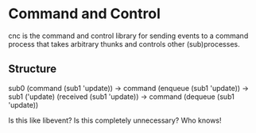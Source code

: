 Command and Control
===================

cnc is the command and control library for sending events to a command process
that takes arbitrary thunks and controls other (sub)processes.

## Structure

sub0 (command (sub1 'update)) ->
	command (enqueue (sub1 'update)) ->
sub1 ('update) (received (sub1 'update)) ->
	command (dequeue (sub1 'update))

Is this like libevent? Is this completely unnecessary? Who knows!

